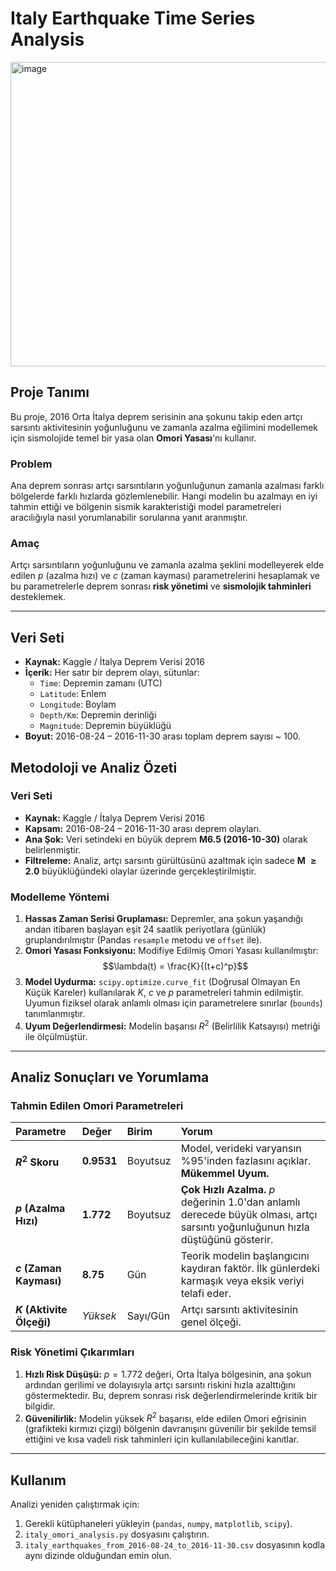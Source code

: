 # Italy Earthquake Time Series Analysis

<img width="976" height="487" alt="image" src="https://github.com/user-attachments/assets/cd074c6e-af7a-40fb-a777-3d7e6ad51c1c" />


## Proje Tanımı

Bu proje, 2016 Orta İtalya deprem serisinin ana şokunu takip eden artçı sarsıntı aktivitesinin yoğunluğunu ve zamanla azalma eğilimini modellemek için sismolojide temel bir yasa olan **Omori Yasası**'nı kullanır.

### Problem
Ana deprem sonrası artçı sarsıntıların yoğunluğunun zamanla azalması farklı bölgelerde farklı hızlarda gözlemlenebilir. Hangi modelin bu azalmayı en iyi tahmin ettiği ve bölgenin sismik karakteristiği model parametreleri aracılığıyla nasıl yorumlanabilir sorularına yanıt aranmıştır.

### Amaç
Artçı sarsıntıların yoğunluğunu ve zamanla azalma şeklini modelleyerek elde edilen $p$ (azalma hızı) ve $c$ (zaman kayması) parametrelerini hesaplamak ve bu parametrelerle deprem sonrası **risk yönetimi** ve **sismolojik tahminleri** desteklemek.

---

##  Veri Seti
- **Kaynak:** Kaggle / İtalya Deprem Verisi 2016  
- **İçerik:** Her satır bir deprem olayı, sütunlar:  
  - `Time`: Depremin zamanı (UTC)  
  - `Latitude`: Enlem  
  - `Longitude`: Boylam  
  - `Depth/Km`: Depremin derinliği  
  - `Magnitude`: Depremin büyüklüğü  
- **Boyut:** 2016-08-24 – 2016-11-30 arası toplam deprem sayısı ~ 100.  


## Metodoloji ve Analiz Özeti

### Veri Seti
* **Kaynak:** Kaggle / İtalya Deprem Verisi 2016
* **Kapsam:** 2016-08-24 – 2016-11-30 arası deprem olayları.
* **Ana Şok:** Veri setindeki en büyük deprem **M6.5 (2016-10-30)** olarak belirlenmiştir.
* **Filtreleme:** Analiz, artçı sarsıntı gürültüsünü azaltmak için sadece **M $\ge 2.0$** büyüklüğündeki olaylar üzerinde gerçekleştirilmiştir.

### Modelleme Yöntemi
1.  **Hassas Zaman Serisi Gruplaması:** Depremler, ana şokun yaşandığı andan itibaren başlayan eşit 24 saatlik periyotlara (günlük) gruplandırılmıştır (Pandas `resample` metodu ve `offset` ile).
2.  **Omori Yasası Fonksiyonu:** Modifiye Edilmiş Omori Yasası kullanılmıştır: $$\lambda(t) = \frac{K}{(t+c)^p}$$
3.  **Model Uydurma:** `scipy.optimize.curve_fit` (Doğrusal Olmayan En Küçük Kareler) kullanılarak $K$, $c$ ve $p$ parametreleri tahmin edilmiştir. Uyumun fiziksel olarak anlamlı olması için parametrelere sınırlar (`bounds`) tanımlanmıştır.
4.  **Uyum Değerlendirmesi:** Modelin başarısı $R^2$ (Belirlilik Katsayısı) metriği ile ölçülmüştür.

---

## Analiz Sonuçları ve Yorumlama

### Tahmin Edilen Omori Parametreleri

| Parametre | Değer | Birim | Yorum |
| :--- | :--- | :--- | :--- |
| **$R^2$ Skoru** | **0.9531** | Boyutsuz | Model, verideki varyansın %95'inden fazlasını açıklar. **Mükemmel Uyum.** |
| **$p$ (Azalma Hızı)** | **1.772** | Boyutsuz | **Çok Hızlı Azalma.** $p$ değerinin 1.0'dan anlamlı derecede büyük olması, artçı sarsıntı yoğunluğunun hızla düştüğünü gösterir. |
| **$c$ (Zaman Kayması)** | **8.75** | Gün | Teorik modelin başlangıcını kaydıran faktör. İlk günlerdeki karmaşık veya eksik veriyi telafi eder. |
| **$K$ (Aktivite Ölçeği)** | *Yüksek* | Sayı/Gün | Artçı sarsıntı aktivitesinin genel ölçeği. |

### Risk Yönetimi Çıkarımları

1.  **Hızlı Risk Düşüşü:** $p = 1.772$ değeri, Orta İtalya bölgesinin, ana şokun ardından gerilimi ve dolayısıyla artçı sarsıntı riskini hızla azalttığını göstermektedir. Bu, deprem sonrası risk değerlendirmelerinde kritik bir bilgidir.
2.  **Güvenilirlik:** Modelin yüksek $R^2$ başarısı, elde edilen Omori eğrisinin (grafikteki kırmızı çizgi) bölgenin davranışını güvenilir bir şekilde temsil ettiğini ve kısa vadeli risk tahminleri için kullanılabileceğini kanıtlar.

---

## Kullanım

Analizi yeniden çalıştırmak için:
1.  Gerekli kütüphaneleri yükleyin (`pandas`, `numpy`, `matplotlib`, `scipy`).
2.  `italy_omori_analysis.py` dosyasını çalıştırın.
3.  `italy_earthquakes_from_2016-08-24_to_2016-11-30.csv` dosyasının kodla aynı dizinde olduğundan emin olun.
